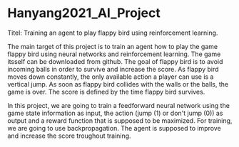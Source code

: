 # Hanyang2021_AI_Project

Titel: Training an agent to play flappy bird using reinforcement learning.

The main target of this project is to train an agent how to play the game flappy bird using neural networks and reinforcement learning. 
The game itsself can be downloaded from github. The goal of flappy bird is to avoid incoming balls in order to survive and increase the score. 
As flappy bird moves down constantly, the only available action a player can use is a vertical jump. 
As soon as flappy bird collides with the walls or the balls, the game is over. The score is defined by the time flappy bird survives.

In this project, we are going to train a feedforward neural network using the game state information as input, 
the action (jump (1) or don't jump (0)) as output and a reward function that is supposed to be maximized. For training, 
we are going to use backpropagation. The agent is supposed to improve and increase the score troughout training.
